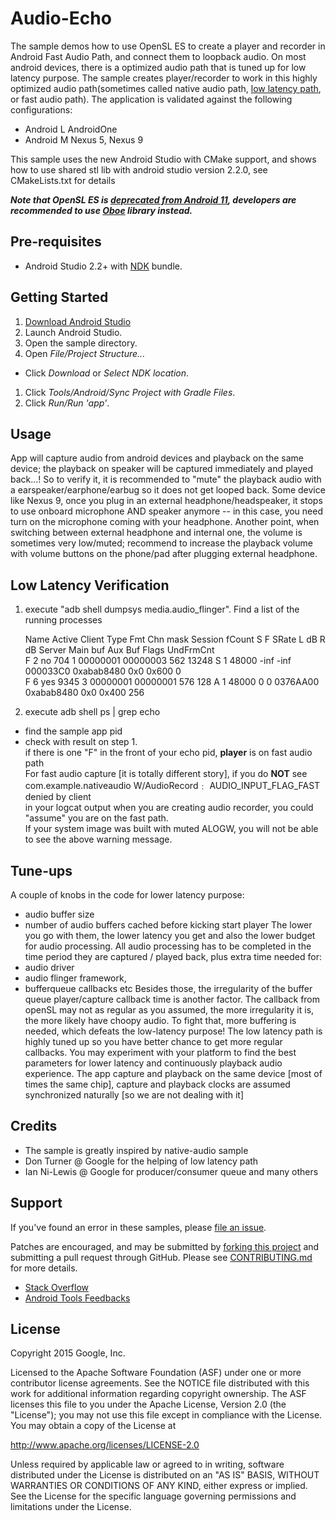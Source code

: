 # Audio-Echo

The sample demos how to use OpenSL ES to create a player and recorder in Android
Fast Audio Path, and connect them to loopback audio. On most android devices,
there is a optimized audio path that is tuned up for low latency purpose. The
sample creates player/recorder to work in this highly optimized audio
path(sometimes called native audio path,
[low latency path](http://stackoverflow.com/questions/14842803/low-latency-audio-playback-on-android?rq=1),
or fast audio path). The application is validated against the following
configurations:

- Android L AndroidOne
- Android M Nexus 5, Nexus 9

This sample uses the new Android Studio with CMake support, and shows how to use
shared stl lib with android studio version 2.2.0, see CMakeLists.txt for details

***Note that OpenSL ES is
[deprecated from Android 11](https://developer.android.com/preview/features#deprecate-opensl),
developers are recommended to use [Oboe](https://github.com/google/oboe) library
instead.***

## Pre-requisites

- Android Studio 2.2+ with [NDK](https://developer.android.com/ndk/) bundle.

## Getting Started

1. [Download Android Studio](http://developer.android.com/sdk/index.html)
1. Launch Android Studio.
1. Open the sample directory.
1. Open *File/Project Structure...*

- Click *Download* or *Select NDK location*.

1. Click *Tools/Android/Sync Project with Gradle Files*.
1. Click *Run/Run 'app'*.

## Usage

App will capture audio from android devices and playback on the same device; the
playback on speaker will be captured immediately and played back...! So to
verify it, it is recommended to "mute" the playback audio with a
earspeaker/earphone/earbug so it does not get looped back. Some device like
Nexus 9, once you plug in an external headphone/headspeaker, it stops to use
onboard microphone AND speaker anymore -- in this case, you need turn on the
microphone coming with your headphone. Another point, when switching between
external headphone and internal one, the volume is sometimes very low/muted;
recommend to increase the playback volume with volume buttons on the phone/pad
after plugging external headphone.

## Low Latency Verification

1. execute "adb shell dumpsys media.audio_flinger". Find a list of the running
   processes

   Name Active Client Type Fmt Chn mask Session fCount S F SRate L dB R dB
   Server Main buf Aux Buf Flags UndFrmCnt\
   F 2 no 704 1 00000001 00000003 562
   13248 S 1 48000 -inf -inf 000033C0 0xabab8480 0x0 0x600 0\
   F 6 yes 9345 3
   00000001 00000001 576 128 A 1 48000 0 0 0376AA00 0xabab8480 0x0 0x400 256

1. execute adb shell ps | grep echo

- find the sample app pid
- check with result on step 1.\
  if there is one "F" in the front of your echo
  pid, **player** is on fast audio path\
  For fast audio capture \[it is totally
  different story\], if you do **NOT** see\
  com.example.nativeaudio
  W/AudioRecord﹕ AUDIO_INPUT_FLAG_FAST denied by client\
  in your logcat output
  when you are creating audio recorder, you could "assume" you are on the fast
  path.\
  If your system image was built with muted ALOGW, you will not be able
  to see the above warning message.

## Tune-ups

A couple of knobs in the code for lower latency purpose:

- audio buffer size
- number of audio buffers cached before kicking start player The lower you go
  with them, the lower latency you get and also the lower budget for audio
  processing. All audio processing has to be completed in the time period they
  are captured / played back, plus extra time needed for:
- audio driver
- audio flinger framework,
- bufferqueue callbacks etc Besides those, the irregularity of the buffer queue
  player/capture callback time is another factor. The callback from openSL may
  not as regular as you assumed, the more irregularity it is, the more likely
  have choopy audio. To fight that, more buffering is needed, which defeats the
  low-latency purpose! The low latency path is highly tuned up so you have
  better chance to get more regular callbacks. You may experiment with your
  platform to find the best parameters for lower latency and continuously
  playback audio experience. The app capture and playback on the same device
  \[most of times the same chip\], capture and playback clocks are assumed
  synchronized naturally \[so we are not dealing with it\]

## Credits

- The sample is greatly inspired by native-audio sample
- Don Turner @ Google for the helping of low latency path
- Ian Ni-Lewis @ Google for producer/consumer queue and many others

## Support

If you've found an error in these samples, please
[file an issue](https://github.com/googlesamples/android-ndk/issues/new).

Patches are encouraged, and may be submitted by
[forking this project](https://github.com/googlesamples/android-ndk/fork) and
submitting a pull request through GitHub. Please see
[CONTRIBUTING.md](../CONTRIBUTING.md) for more details.

- [Stack Overflow](http://stackoverflow.com/questions/tagged/android-ndk)
- [Android Tools Feedbacks](http://tools.android.com/feedback)

## License

Copyright 2015 Google, Inc.

Licensed to the Apache Software Foundation (ASF) under one or more contributor
license agreements. See the NOTICE file distributed with this work for
additional information regarding copyright ownership. The ASF licenses this file
to you under the Apache License, Version 2.0 (the "License"); you may not use
this file except in compliance with the License. You may obtain a copy of the
License at

http://www.apache.org/licenses/LICENSE-2.0

Unless required by applicable law or agreed to in writing, software distributed
under the License is distributed on an "AS IS" BASIS, WITHOUT WARRANTIES OR
CONDITIONS OF ANY KIND, either express or implied. See the License for the
specific language governing permissions and limitations under the License.
